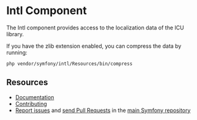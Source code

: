 Intl Component
=============

The Intl component provides access to the localization data of the ICU library.

If you have the zlib extension enabled, you can compress the data by running:

    php vendor/symfony/intl/Resources/bin/compress

Resources
---------

 * [Documentation](https://symfony.com/doc/current/components/intl.html)
 * [Contributing](https://symfony.com/doc/current/contributing/index.html)
 * [Report issues](https://github.com/symfony/symfony/issues) and
   [send Pull Requests](https://github.com/symfony/symfony/pulls)
   in the [main Symfony repository](https://github.com/symfony/symfony)
